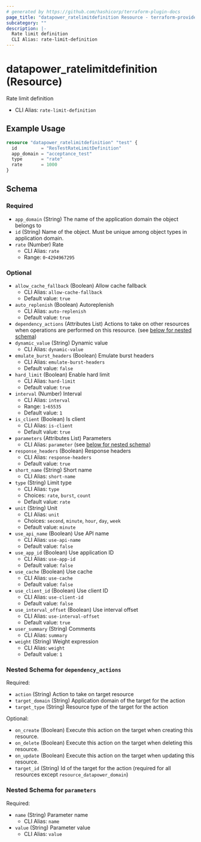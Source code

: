 ```yaml
---
# generated by https://github.com/hashicorp/terraform-plugin-docs
page_title: "datapower_ratelimitdefinition Resource - terraform-provider-datapower"
subcategory: ""
description: |-
  Rate limit definition
  CLI Alias: rate-limit-definition
---
```


# datapower_ratelimitdefinition (Resource)

Rate limit definition
  - CLI Alias: `rate-limit-definition`

## Example Usage

```terraform
resource "datapower_ratelimitdefinition" "test" {
  id         = "ResTestRateLimitDefinition"
  app_domain = "acceptance_test"
  type       = "rate"
  rate       = 1000
}
```

<!-- schema generated by tfplugindocs -->
## Schema

### Required

- `app_domain` (String) The name of the application domain the object belongs to
- `id` (String) Name of the object. Must be unique among object types in application domain.
- `rate` (Number) Rate
  - CLI Alias: `rate`
  - Range: `0`-`4294967295`

### Optional

- `allow_cache_fallback` (Boolean) Allow cache fallback
  - CLI Alias: `allow-cache-fallback`
  - Default value: `true`
- `auto_replenish` (Boolean) Autoreplenish
  - CLI Alias: `auto-replenish`
  - Default value: `true`
- `dependency_actions` (Attributes List) Actions to take on other resources when operations are performed on this resource. (see [below for nested schema](#nestedatt--dependency_actions))
- `dynamic_value` (String) Dynamic value
  - CLI Alias: `dynamic-value`
- `emulate_burst_headers` (Boolean) Emulate burst headers
  - CLI Alias: `emulate-burst-headers`
  - Default value: `false`
- `hard_limit` (Boolean) Enable hard limit
  - CLI Alias: `hard-limit`
  - Default value: `true`
- `interval` (Number) Interval
  - CLI Alias: `interval`
  - Range: `1`-`65535`
  - Default value: `1`
- `is_client` (Boolean) Is client
  - CLI Alias: `is-client`
  - Default value: `true`
- `parameters` (Attributes List) Parameters
  - CLI Alias: `parameter` (see [below for nested schema](#nestedatt--parameters))
- `response_headers` (Boolean) Response headers
  - CLI Alias: `response-headers`
  - Default value: `true`
- `short_name` (String) Short name
  - CLI Alias: `short-name`
- `type` (String) Limit type
  - CLI Alias: `type`
  - Choices: `rate`, `burst`, `count`
  - Default value: `rate`
- `unit` (String) Unit
  - CLI Alias: `unit`
  - Choices: `second`, `minute`, `hour`, `day`, `week`
  - Default value: `minute`
- `use_api_name` (Boolean) Use API name
  - CLI Alias: `use-api-name`
  - Default value: `false`
- `use_app_id` (Boolean) Use application ID
  - CLI Alias: `use-app-id`
  - Default value: `false`
- `use_cache` (Boolean) Use cache
  - CLI Alias: `use-cache`
  - Default value: `false`
- `use_client_id` (Boolean) Use client ID
  - CLI Alias: `use-client-id`
  - Default value: `false`
- `use_interval_offset` (Boolean) Use interval offset
  - CLI Alias: `use-interval-offset`
  - Default value: `true`
- `user_summary` (String) Comments
  - CLI Alias: `summary`
- `weight` (String) Weight expression
  - CLI Alias: `weight`
  - Default value: `1`

<a id="nestedatt--dependency_actions"></a>
### Nested Schema for `dependency_actions`

Required:

- `action` (String) Action to take on target resource
- `target_domain` (String) Application domain of the target for the action
- `target_type` (String) Resource type of the target for the action

Optional:

- `on_create` (Boolean) Execute this action on the target when creating this resource.
- `on_delete` (Boolean) Execute this action on the target when deleting this resource.
- `on_update` (Boolean) Execute this action on the target when updating this resource.
- `target_id` (String) Id of the target for the action (required for all resources except `resource_datapower_domain`)


<a id="nestedatt--parameters"></a>
### Nested Schema for `parameters`

Required:

- `name` (String) Parameter name
  - CLI Alias: `name`
- `value` (String) Parameter value
  - CLI Alias: `value`
